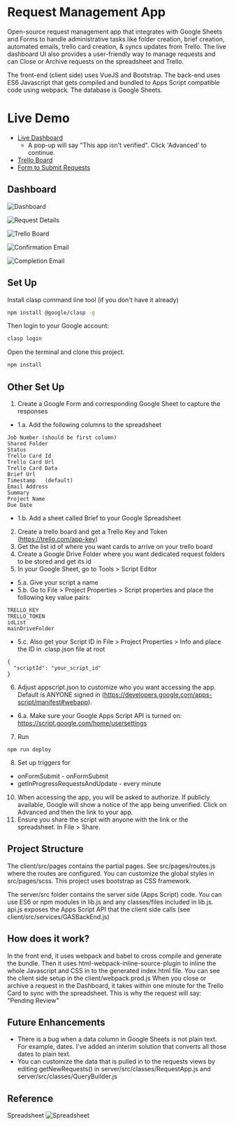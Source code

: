# Request Management App
Open-source request management app that integrates with Google Sheets and Forms to handle administrative tasks like folder creation, brief creation, automated emails, trello card creation, & syncs updates from Trello. The live dashboard UI also provides a user-friendly way to manage requests and can Close or Archive requests on the spreadsheet and Trello.

The front-end (client side) uses VueJS and Bootstrap. The back-end uses ES6 Javascript that gets compiled and bundled to Apps Script compatible code using webpack. The database is Google Sheets.

# Live Demo
- [Live Dashboard](https://script.google.com/macros/s/AKfycbzgPXDj3PM1cKVB_Wf-AIu9MJL7uu2TwoGkL90KpfSp/exec)
  - A pop-up will say "This app isn't verified". Click 'Advanced' to continue.
- [Trello Board](https://trello.com/b/2nYmBREX/request-management-app-demo)
- [Form to Submit Requests](https://docs.google.com/forms/d/e/1FAIpQLSfi01auBACD93dRZmzlDoquNm0xArFcQ0fKDEwW3c9qiz9Yzw/viewform)


## Dashboard
![Dashboard](http://67.205.135.229/wp-content/uploads/2020/07/Screen-Shot-2020-07-12-at-6.43.53-PM-1024x478.png "Dashboard")

![Request Details](http://67.205.135.229/wp-content/uploads/2020/07/Screen-Shot-2020-07-12-at-6.42.19-PM-1024x471.png "Request Details")

![Trello Board](http://67.205.135.229/wp-content/uploads/2020/07/Screen-Shot-2020-07-12-at-6.37.07-PM-1024x474.png "Trello Board")

![Confirmation Email](http://67.205.135.229/wp-content/uploads/2020/07/Screen-Shot-2020-07-12-at-6.45.49-PM-1024x723.png "Confirmation Email")

![Completion Email](http://67.205.135.229/wp-content/uploads/2020/07/Screen-Shot-2020-07-12-at-6.46.03-PM-1024x696.png "Completion Email")

## Set Up

Install clasp command line tool (if you don't have it already)

```bash
npm install @google/clasp -g
```

Then login to your Google account:

```bash
clasp login
```
Open the terminal and clone this project.

```bash
npm install
```


## Other Set Up

1. Create a Google Form and corresponding Google Sheet to capture the responses
- 1.a. Add the following columns to the spreadsheet
```
Job Number (should be first column)
Shared Folder	
Status	
Trello Card Id	
Trello Card Url	
Trello Card Data	
Brief Url	
Timestamp	(default)
Email Address	
Summary	
Project Name	
Due Date
```
- 1.b. Add a sheet called Brief to your Google Spreadsheet
2. Create a trello board and get a Trello Key and Token (https://trello.com/app-key)
3. Get the list id of where you want cards to arrive on your trello board
4. Create a Google Drive Folder where you want dedicated request folders to be stored and get its id
5. In your Google Sheet, go to Tools > Script Editor
- 5.a. Give your script a name
- 5.b. Go to File > Project Properties > Script properties and place the following key value pairs:
```
TRELLO_KEY
TRELLO_TOKEN
idList
mainDriveFolder
```
- 5.c. Also get your Script ID in File > Project Properties > Info and place the ID in .clasp.json file at root
```
{
  "scriptId": "your_script_id"
}
```
6. Adjust appscript.json to customize who you want accessing the app. Default is ANYONE signed in (https://developers.google.com/apps-script/manifest#webapp).
- 6.a. Make sure your Google Apps Script API is turned on: https://script.google.com/home/usersettings
7. Run
```
npm run deploy
```
8. Set up triggers for 
- onFormSubmit - onFormSubmit
- getInProgressRequestsAndUpdate - every minute
10. When accessing the app, you will be asked to authorize. If publicly available, Google will show a notice of the app being unverified. Click on Advanced and then the link to your app.
11. Ensure you share the script with anyone with the link or the spreadsheet. In File > Share.

## Project Structure

The client/src/pages contains the partial pages. See src/pages/routes.js where the routes are configured.
You can customize the global styles in src/pages/scss. This project uses bootstrap as CSS framework.

The server/src folder contains the server side (Apps Script) code. You can use ES6 or npm modules in lib.js and any classes/files included in lib.js. 
api.js exposes the Apps Script API that the client side calls (see client/src/services/GASBackEnd.js)


## How does it work?
In the front end, it uses webpack and babel to cross compile and generate the bundle.
Then it uses html-webpack-inline-source-plugin to inline the whole Javascript and CSS in to the generated index.html file.
You can see the client side setup in the client/webpack.prod.js 
When you close or archive a request in the Dashboard, it takes within one minute for the Trello Card to sync with the spreadsheet. This is why the request will say: "Pending Review"

## Future Enhancements
- There is a bug when a data column in Google Sheets is not plain text. For example, dates. I've added an interim solution that converts all those dates to plain text.
- You can customize the data that is pulled in to the requests views by editing getNewRequests() in server/src/classes/RequestApp.js and server/src/classes/QueryBuilder.js 

## Reference
Spreadsheet
![Spreadsheet](http://67.205.135.229/wp-content/uploads/2020/07/Screen-Shot-2020-07-12-at-6.24.48-PM-1024x455.png "Spreadsheet")

